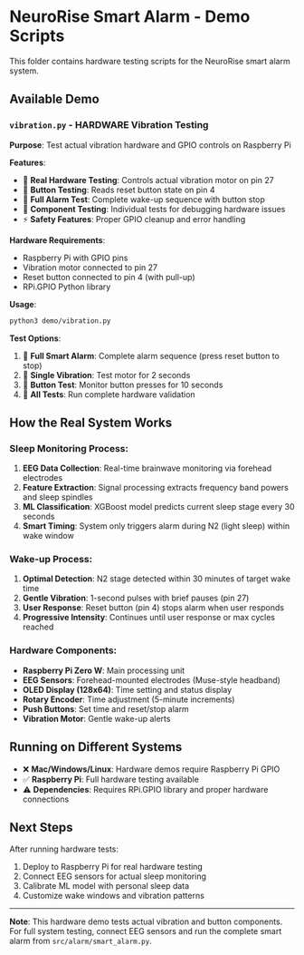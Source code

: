 # NeuroRise Smart Alarm - Demo Scripts

This folder contains hardware testing scripts for the NeuroRise smart alarm system.

## Available Demo

### `vibration.py` - **HARDWARE** Vibration Testing
**Purpose**: Test actual vibration hardware and GPIO controls on Raspberry Pi

**Features**:
- 📳 **Real Hardware Testing**: Controls actual vibration motor on pin 27
- 🔴 **Button Testing**: Reads reset button state on pin 4  
- 🚨 **Full Alarm Test**: Complete wake-up sequence with button stop
- 🔧 **Component Testing**: Individual tests for debugging hardware issues
- ⚡ **Safety Features**: Proper GPIO cleanup and error handling

**Hardware Requirements**:
- Raspberry Pi with GPIO pins
- Vibration motor connected to pin 27
- Reset button connected to pin 4 (with pull-up)
- RPi.GPIO Python library

**Usage**:
```bash
python3 demo/vibration.py
```

**Test Options**:
1. 🚨 **Full Smart Alarm**: Complete alarm sequence (press reset button to stop)
2. 📳 **Single Vibration**: Test motor for 2 seconds  
3. 🔴 **Button Test**: Monitor button presses for 10 seconds
4. 🔧 **All Tests**: Run complete hardware validation



## How the Real System Works

### Sleep Monitoring Process:
1. **EEG Data Collection**: Real-time brainwave monitoring via forehead electrodes
2. **Feature Extraction**: Signal processing extracts frequency band powers and sleep spindles
3. **ML Classification**: XGBoost model predicts current sleep stage every 30 seconds
4. **Smart Timing**: System only triggers alarm during N2 (light sleep) within wake window

### Wake-up Process:
1. **Optimal Detection**: N2 stage detected within 30 minutes of target wake time
2. **Gentle Vibration**: 1-second pulses with brief pauses (pin 27)
3. **User Response**: Reset button (pin 4) stops alarm when user responds
4. **Progressive Intensity**: Continues until user response or max cycles reached

### Hardware Components:
- **Raspberry Pi Zero W**: Main processing unit
- **EEG Sensors**: Forehead-mounted electrodes (Muse-style headband)
- **OLED Display (128x64)**: Time setting and status display
- **Rotary Encoder**: Time adjustment (5-minute increments)
- **Push Buttons**: Set time and reset/stop alarm
- **Vibration Motor**: Gentle wake-up alerts


## Running on Different Systems

- ❌ **Mac/Windows/Linux**: Hardware demos require Raspberry Pi GPIO
- ✅ **Raspberry Pi**: Full hardware testing available
- ⚠️ **Dependencies**: Requires RPi.GPIO library and proper hardware connections

## Next Steps

After running hardware tests:
1. Deploy to Raspberry Pi for real hardware testing
2. Connect EEG sensors for actual sleep monitoring
3. Calibrate ML model with personal sleep data
4. Customize wake windows and vibration patterns

---

**Note**: This hardware demo tests actual vibration and button components. For full system testing, connect EEG sensors and run the complete smart alarm from `src/alarm/smart_alarm.py`.